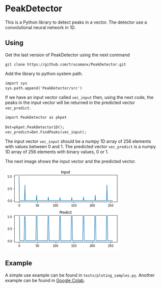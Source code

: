 # PeakDetector

This is a Python library to  detect peaks in a vector.
The detector use a convolutional neural network in 1D.


## Using

Get the last version of PeakDetector using the next command

    git clone https://github.com/trucomanx/PeakDetector.git

Add the library to python system path.

    import sys
    sys.path.append('PeakDetector/src')

If we have an input vector called `vec_input` then, using the next code, the peaks in the input vector will be returned in the predicted vector `vec_predict`.

    import PeakDetector as pkpet
    
    Det=pkpet.PeakDetector1D();
    vec_predict=Det.FindPeaks(vec_input);

The input vector `vec_input` should be a numpy 1D array of 256 elements with values between 0 and 1.
The predicted vector `vec_predict` is a numpy 1D array of 256 elements with binary values, 0 or 1. 

The next image shows the input vector and the predicted vector.

![Input and prediction](screenshot.png)

## Example

A simple use example can be found in `tests/ploting_samples.py`.
Another example can be found in [Google Colab](https://colab.research.google.com/drive/1PHoMrquMd8tL7rNdtn4FXKwSEA8ZgfiB?usp=sharing).
